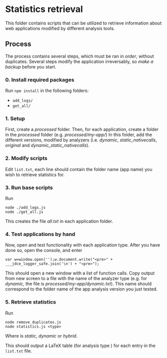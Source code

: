 # Statistics retrieval
This folder contains scripts that can be utilized to retrieve information about web applications modified by different analysis tools.



## Process
The process contains several steps, which must be ran *in order*, without duplicates.
Several steps modify the application irreversably, so *make a backup* before you start.


### 0. Install required packages
Run `npm install` in the following folders:

+ `add_logs/`
+ `get_all/`


### 1. Setup
First, create a _processed_ folder.
Then, for each application, create a folder in the _processed_ folder (e.g. _processed/my-app/_)
In this folder, add the different versions, modified by analyzers (i.e. _dynamic_, _static_nativecalls_, _original_ and _dynamic_static_nativecalls_).


### 2. Modify scripts
Edit `list.txt`, each line should contain the folder name (app name) you wish to retrieve statistics for.


### 3. Run base scripts
Run
```
node ./add_logs.js
node ./get_all.js
```
This creates the file _all.txt_ in each application folder.


### 4. Test applications by hand
Now, open and test functionality with each application type. After you have done so, open the console, and enter
```
var w=window.open('');w.document.write("<pre>" + ___jdce_logger_safe.join('\n') + "<pre>");
```
This should open a new window with a list of function calls. Copy output from new screen to a file with the name of the analyzer type (e.g. for _dynamic_, the file is _processed/my-app/dynamic.txt_).
This name should correspond to the folder name of the app analysis version you just tested.



### 5. Retrieve statistics
Run
```
node remove_duplicates.js
node statistics.js <type>
```
Where _<type>_ is _static_, _dynamic_ or _hybrid_.

This should output a LaTeX table (for analysis type _<type>_) for each entry in the `list.txt` file.

